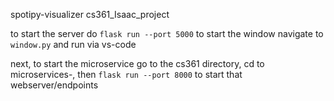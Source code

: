 spotipy-visualizer
cs361_Isaac_project


to start the server do `flask run --port 5000`
to start the window navigate to `window.py` and run via vs-code

next, to start the microservice go to the cs361 directory, cd to microservices-, then `flask run --port 8000` to start that webserver/endpoints
